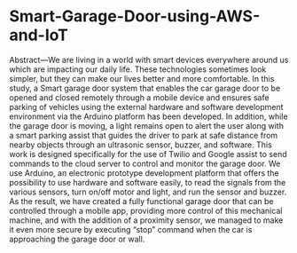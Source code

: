 # Smart-Garage-Door-using-AWS-and-IoT
Abstract—We are living in a world with smart devices everywhere around us which are impacting our daily life. These technologies sometimes look simpler, but they can make our lives better and more comfortable. In this study, a Smart garage door system that enables the car garage door to be opened and closed remotely through a mobile device and ensures safe parking of vehicles using the external hardware and software development environment via the Arduino platform has been developed. In addition, while the garage door is moving, a light remains open to alert the user along with a smart parking assist that guides the driver to park at safe distance from nearby objects through an ultrasonic sensor, buzzer, and software. This work is designed specifically for the use of Twilio and Google assist to send commands to the cloud server to control and monitor the garage door. We use Arduino, an electronic prototype development platform that offers the possibility to use hardware and software easily, to read the signals from the various sensors, turn on/off motor and light, and run the sensor and buzzer. As the result, we have created a fully functional garage door that can be controlled through a mobile app, providing more control of this mechanical machine, and with the addition of a proximity sensor, we managed to make it even more secure by executing “stop” command when the car is approaching the garage door or wall. 



